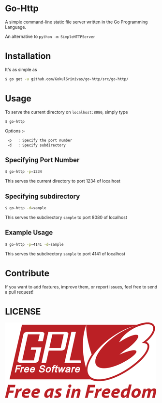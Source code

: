 # Go-Http

A simple command-line static file server written in the Go Programming Language.

An alternative to `python -m SimpleHTTPServer`

# Installation

It's as simple as 

```sh
$ go get -u github.com/GokulSrinivas/go-http/src/go-http/
```
# Usage 

To serve the current directory on `localhost:8080`, simply type 

```sh
$ go-http
```

Options :- 

	 -p   : Specify the port number
	 -d   : Specify subdirectory

## Specifying Port Number

```sh
$ go-http -p=1234
```

This serves the current directory to port 1234 of localhost

## Specifying subdirectory

```sh
$ go-http -d=sample
```

This serves the subdirectory `sample` to port 8080 of localhost

## Example Usage

```sh
$ go-http -p=4141 -d=sample
```

This serves the subdirectory `sample` to port 4141 of localhost

# Contribute

If you want to add features, improve them, or report issues, feel free to send a pull request!

# LICENSE

![GPL V3](https://raw.githubusercontent.com/GokulSrinivas/go-http/master/gpl.png)